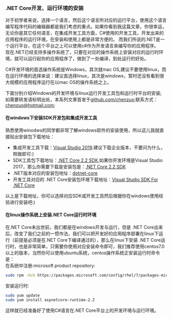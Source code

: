 ### .NET Core开发、运行环境的安装
对于初学者来说，选择一个语言，然后这个语言所对应的运行平台，使用这个语言编写程序代码的编辑器都是我们考虑的重点。如果你看到我这篇文章，你很幸运，无论你是其它任何语言，在集成开发工具方面，C#使用的开发工具，开发出来的应用程序的运行环境，在安装和使用上都是非常方便的。
而我们所说的.NET是一个运行平台，在这个平台之上可以使用c#作为开发语言来编写你的应用程序。  
现在.NET已经支持多操作系统了，只要在对应的操作系统上安装对应的运行时环境，就可以运行起你的应用程序了，做到了一处编译，到处运行的好处。  

C#开发环境的首选操作系统是Windows，其次就mac OS,建议不要使用linux，而在运行环境的选择来说：建议首选择linux，其次是windows，暂时还没有看到很大规模的应用程序运行在以mac OS的操作系统之上。  

下面分别介绍Windows的开发环境与linux运行开发工具包和运行时平台的安装;  
如需要转发请标明出处，本系列文章首发于[github.com/chenzuo](https://github.com/chenzuo/);联系方式：chenzuo@hotmail.com;
#### 在windows下安装SDK开发包和集成开发工具
熟悉使用winodws的同学都非常了解windows软件的安装使用，所以这儿我就直接贴出安装包下载地址：  
+ 集成开发工具下载：[Visual Studio 2019](https://visualstudio.microsoft.com/zh-hans/downloads/).建议下载企业版本，不要问为什么，照做即可:)
+ SDK工具包下载地址：[.NET Core 2.2 SDK](https://dotnet.microsoft.com/download/thank-you/dotnet-sdk-2.2.300-windows-x64-installer,.NET),如果你开发环境是Visual Studio 2017，那么你需要下载是安装包是：[.NET Core 2.2 SDK](https://dotnet.microsoft.com/download/thank-you/dotnet-sdk-2.2.107-windows-x64-installer)  
+ .NET版本对应的安装包地址：[dotnet-core](https://dotnet.microsoft.com/download/dotnet-core/2.2#sdk-2.2.107)  
+ 开发工具对应的 .NET Core安装包环境下载地址：[Visual Studio SDK For .NET Core ](https://dotnet.microsoft.com/download/visual-studio-sdks)

以上是下载地址，你可以选择对应SDK或开发工具然后根据你在windows使用经验进行安装吧:)
#### 在linux操作系统上安装.NET Core运行时环境
在.NET Core未出世前，我们都是在windows开发与运行，但是 .NET Core出来后，改变了我们之前的一惯作法，我们可以把开发好的应用程序部署在linux下运行（前提是必须是在.NET Core下编译通过的），那么在linux下安装 .NET Core运行时，也是非常简单，只需要你使用对应安装命令即可，我们推荐使用centos7.0以上的版本，当然你可以使用ubuntu系统，centos操作系统正安装运行时命令是：  
在系统中注册:microsoft product repository:
```sh
sudo rpm -Uvh https://packages.microsoft.com/config/rhel/7/packages-microsoft-prod.rpm
```
安装运行时:
```sh
sudo yum update  
sudo yum install aspnetcore-runtime-2.2
```
这样就已经准备好了使用C#语言在.NET Core平台上的开发环境与运行环境。